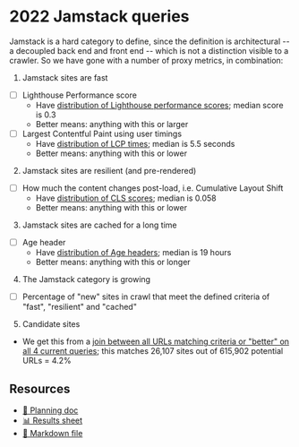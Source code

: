 # 2022 Jamstack queries

Jamstack is a hard category to define, since the definition is architectural -- a decoupled back end and front end -- which is not a distinction visible to a crawler. So we have gone with a number of proxy metrics, in combination:

1. Jamstack sites are fast

- [ ] Lighthouse Performance score
  * Have [distribution of Lighthouse performance scores](lighthouse_distribution.sql); median score is 0.3
  * Better means: anything with this or larger
- [ ] Largest Contentful Paint using user timings
  * Have [distribution of LCP times](distribution_lcp.sql); median is 5.5 seconds
  * Better means: anything with this or lower

2. Jamstack sites are resilient (and pre-rendered)

- [ ] How much the content changes post-load, i.e. Cumulative Layout Shift
  * Have [distribution of CLS scores](distribution_cls.sql); median is 0.058
  * Better means: anything with this or lower

3. Jamstack sites are cached for a long time

- [ ] Age header
  * Have [distribution of Age headers](distribution_age_headers.sql); median is 19 hours
  * Better means: anything with this or longer

4. The Jamstack category is growing

- [ ] Percentage of "new" sites in crawl that meet the defined criteria of "fast", "resilient" and "cached"

5. Candidate sites
  * We get this from a [join between all URLs matching criteria or "better" on all 4 current queries](candidate_urls.sql); this matches 26,107 sites out of 615,902 potential URLs = 4.2%

## Resources

- [📄 Planning doc][~google-doc]
- [📊 Results sheet][~google-sheets]
- [📝 Markdown file][~chapter-markdown]

[~google-doc]: https://docs.google.com/document/d/15RLaaTVqoqb5AuDrlBt6L0J_BMx1ltKW4t8VWX-sN_g/edit?usp=sharing
[~google-sheets]: https://docs.google.com/spreadsheets/d/1yfNaj25ToezMwQLKdYP6Qh7AUoX9zMdKMSRVC8JlZMY/edit?usp=sharing
[~chapter-markdown]: https://github.com/HTTPArchive/almanac.httparchive.org/tree/main/src/content/en/2022/jamstack.md
